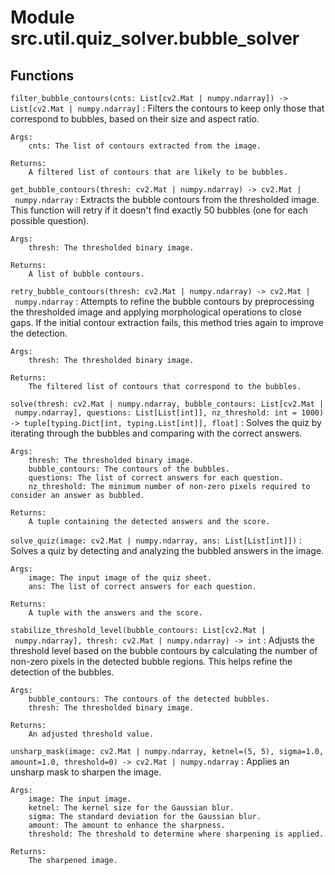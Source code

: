 Module src.util.quiz_solver.bubble_solver
=========================================

Functions
---------

`filter_bubble_contours(cnts: List[cv2.Mat | numpy.ndarray]) ‑> List[cv2.Mat | numpy.ndarray]`
:   Filters the contours to keep only those that correspond to bubbles, based on their size and aspect ratio.
    
    Args:
        cnts: The list of contours extracted from the image.
    
    Returns:
        A filtered list of contours that are likely to be bubbles.

`get_bubble_contours(thresh: cv2.Mat | numpy.ndarray) ‑> cv2.Mat | numpy.ndarray`
:   Extracts the bubble contours from the thresholded image. This function will retry if it doesn't find exactly
    50 bubbles (one for each possible question).
    
    Args:
        thresh: The thresholded binary image.
    
    Returns:
        A list of bubble contours.

`retry_bubble_contours(thresh: cv2.Mat | numpy.ndarray) ‑> cv2.Mat | numpy.ndarray`
:   Attempts to refine the bubble contours by preprocessing the thresholded image and applying morphological
    operations to close gaps. If the initial contour extraction fails, this method tries again to improve the detection.
    
    Args:
        thresh: The thresholded binary image.
    
    Returns:
        The filtered list of contours that correspond to the bubbles.

`solve(thresh: cv2.Mat | numpy.ndarray, bubble_contours: List[cv2.Mat | numpy.ndarray], questions: List[List[int]], nz_threshold: int = 1000) ‑> tuple[typing.Dict[int, typing.List[int]], float]`
:   Solves the quiz by iterating through the bubbles and comparing with the correct answers.
    
    Args:
        thresh: The thresholded binary image.
        bubble_contours: The contours of the bubbles.
        questions: The list of correct answers for each question.
        nz_threshold: The minimum number of non-zero pixels required to consider an answer as bubbled.
    
    Returns:
        A tuple containing the detected answers and the score.

`solve_quiz(image: cv2.Mat | numpy.ndarray, ans: List[List[int]])`
:   Solves a quiz by detecting and analyzing the bubbled answers in the image.
    
    Args:
        image: The input image of the quiz sheet.
        ans: The list of correct answers for each question.
    
    Returns:
        A tuple with the answers and the score.

`stabilize_threshold_level(bubble_contours: List[cv2.Mat | numpy.ndarray], thresh: cv2.Mat | numpy.ndarray) ‑> int`
:   Adjusts the threshold level based on the bubble contours by calculating the number of non-zero pixels in the
    detected bubble regions. This helps refine the detection of the bubbles.
    
    Args:
        bubble_contours: The contours of the detected bubbles.
        thresh: The thresholded binary image.
    
    Returns:
        An adjusted threshold value.

`unsharp_mask(image: cv2.Mat | numpy.ndarray, ketnel=(5, 5), sigma=1.0, amount=1.0, threshold=0) ‑> cv2.Mat | numpy.ndarray`
:   Applies an unsharp mask to sharpen the image.
    
    Args:
        image: The input image.
        ketnel: The kernel size for the Gaussian blur.
        sigma: The standard deviation for the Gaussian blur.
        amount: The amount to enhance the sharpness.
        threshold: The threshold to determine where sharpening is applied.
    
    Returns:
        The sharpened image.